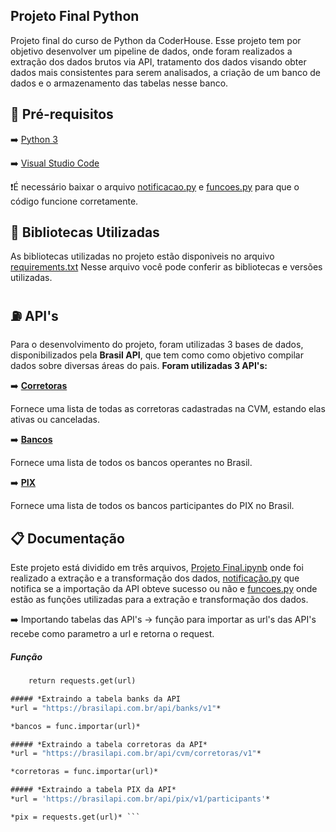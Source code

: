 ## **Projeto Final Python**

Projeto final do curso de Python da CoderHouse. Esse projeto tem por objetivo desenvolver um pipeline de dados, onde foram realizados
a extração dos dados brutos via API, tratamento dos dados visando obter dados mais consistentes para serem analisados, a criação de um
banco de dados e o armazenamento das tabelas nesse banco. 

## :pencil: **Pré-requisitos**

:arrow_right: [Python 3](https://www.python.org/downloads/)

:arrow_right: [Visual Studio Code](https://code.visualstudio.com/download)

:heavy_exclamation_mark:É necessário baixar o arquivo [notificacao.py](https://github.com/iago-cord/Curso-Python/blob/main/Projeto%20Final/requirements.txt) e [funcoes.py](https://github.com/iago-cord/Curso-Python/blob/main/Projeto%20Final/funcoes.py) para que o código funcione corretamente. 

## :notebook_with_decorative_cover: Bibliotecas Utilizadas

As bibliotecas utilizadas no projeto estão disponiveis no arquivo [requirements.txt](https://github.com/iago-cord/Curso-Python/blob/main/Projeto%20Final/requirements.txt)
Nesse arquivo você pode conferir as bibliotecas e versões utilizadas. 

## :fuelpump: API's 

Para o desenvolvimento do projeto, foram utilizadas 3 bases de dados, disponibilizados pela **Brasil API**, que tem como como objetivo 
compilar dados sobre diversas áreas do pais. 
**Foram utilizadas 3 API's:**

:arrow_right: [**Corretoras**](https://brasilapi.com.br/api/cvm/corretoras/v1)

Fornece uma lista de todas as corretoras cadastradas na CVM, estando elas ativas ou canceladas. 

:arrow_right: [**Bancos**](https://brasilapi.com.br/api/banks/v1)

Fornece uma lista de todos os bancos operantes no Brasil.

:arrow_right: [**PIX**](https://brasilapi.com.br/api/pix/v1/participants)

Fornece uma lista de todos os bancos participantes do PIX no Brasil.

## :clipboard: Documentação

Este projeto está dividido em três arquivos, [Projeto Final.ipynb](https://github.com/iago-cord/Curso-Python/blob/main/Projeto%20Final/Projeto%20Final.ipynb) onde foi realizado a extração e a transformação dos dados, [notificação.py](https://github.com/iago-cord/Curso-Python/blob/main/Projeto%20Final/notificacao.py) que notifica se a importação da API obteve sucesso ou não e [funcoes.py](https://github.com/iago-cord/Curso-Python/blob/main/Projeto%20Final/funcoes.py) onde estão as funções utilizadas para a extração e transformação dos dados. 

:arrow_right: Importando tabelas das API's -> função para importar as url's das API's recebe como parametro a url e retorna o request. 

##### Função
```def importar (url):
    return requests.get(url)

##### *Extraindo a tabela banks da API
*url = "https://brasilapi.com.br/api/banks/v1"*

*bancos = func.importar(url)*

##### *Extraindo a tabela corretoras da API*
*url = "https://brasilapi.com.br/api/cvm/corretoras/v1"*

*corretoras = func.importar(url)*

##### *Extraindo a tabela PIX da API*
*url = 'https://brasilapi.com.br/api/pix/v1/participants'*

*pix = requests.get(url)* ```
